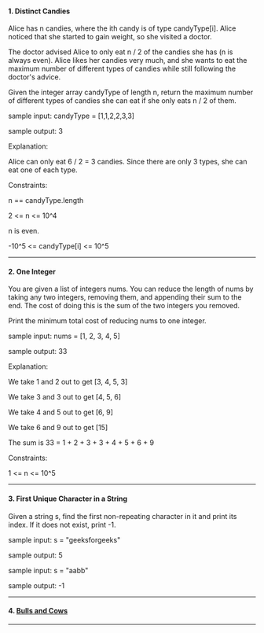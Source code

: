 #### 1. Distinct Candies

Alice has n candies, where the ith candy is of type candyType[i]. Alice noticed that she started to gain weight, so she visited a doctor.

The doctor advised Alice to only eat n / 2 of the candies she has (n is always even). Alice likes her candies very much, and she wants to eat the maximum number of different types of candies while still following the doctor's advice.

Given the integer array candyType of length n, return the maximum number of different types of candies she can eat if she only eats n / 2 of them.

sample input: candyType = [1,1,2,2,3,3]

sample output: 3

Explanation:

Alice can only eat 6 / 2 = 3 candies. Since there are only 3 types, she can eat one of each type.

Constraints:

n == candyType.length

2 <= n <= 10^4

n is even.

-10^5 <= candyType[i] <= 10^5

---

#### 2. One Integer

You are given a list of integers nums. You can reduce the length of nums by taking any two integers, removing them, and appending their sum to the end. The cost of doing this is the sum of the two integers you removed.

Print the minimum total cost of reducing nums to one integer.

sample input: nums = [1, 2, 3, 4, 5]

sample output: 33

Explanation:

We take 1 and 2 out to get [3, 4, 5, 3]

We take 3 and 3 out to get [4, 5, 6]

We take 4 and 5 out to get [6, 9]

We take 6 and 9 out to get [15]

The sum is 33 = 1 + 2 + 3 + 3 + 4 + 5 + 6 + 9

Constraints:

1 <= n <= 10^5

---

#### 3. First Unique Character in a String

Given a string s, find the first non-repeating character in it and print its index. If it does not exist, print -1.

sample input: s = "geeksforgeeks"

sample output: 5

sample input: s = "aabb"

sample output: -1

---

#### 4. [ Bulls and Cows](https://leetcode.com/problems/bulls-and-cows/description/)

---
